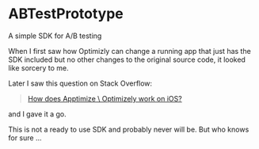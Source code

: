 # ABTestPrototype

A simple SDK for A/B testing

When I first saw how Optimizly can change a running app that just has the 
SDK included but no other changes to the original source code, it looked like 
sorcery to me.  

Later I saw this question on Stack Overflow:

> [How does Apptimize \ Optimizely work on iOS?][1]

and I gave it a go.

This is not a ready to use SDK and probably never will be. But who knows for sure …
  


[1]: http://stackoverflow.com/questions/29879195/how-does-apptimize-optimizely-work-on-ios/30194771#30194771
